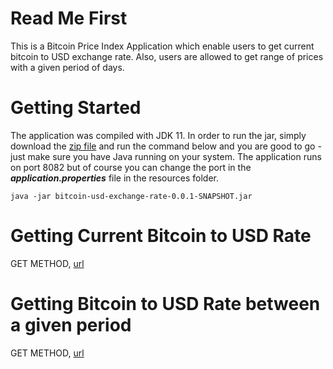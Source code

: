 # Read Me First
This is a Bitcoin Price Index Application which enable users to get current bitcoin to USD exchange rate. Also, users are allowed to get range of prices with a given period of days.

# Getting Started
The application was compiled with JDK 11. In order to run the jar, simply download the [zip file](https://github.com/Hezdon/bpi/blob/dev/bitcoin-usd-exchange-rate-0.0.1-SNAPSHOT.zip)  and run the command below and you are good to go - just make sure you have Java
running on your system. The application runs on port 8082 but of course you can change the port in the ***application.properties*** file in the resources folder.
 ```
java -jar bitcoin-usd-exchange-rate-0.0.1-SNAPSHOT.jar
```

# Getting Current Bitcoin to USD Rate
GET METHOD, [url](http://localhost:8082/api/v1/bpi/usd/price) 

# Getting Bitcoin to USD Rate between a given period
GET METHOD, [url](http://localhost:8082/api/v1/bpi/history/exchange_rate/2021-06-10/2021-06-23) 


